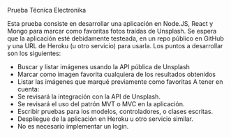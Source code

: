 Prueba Técnica Electronika

Esta prueba consiste en desarrollar una aplicación en Node.JS, React y Mongo para marcar como favoritas fotos traídas de Unsplash.
Se espera que la aplicación esté debidamente testeada, en un repo público en GitHub y una URL de Heroku (u otro servicio) para usarla.
Los puntos a desarrollar son los siguientes:
-	Buscar y listar imágenes usando la API pública de Unsplash
-	Marcar como imagen favorita cualquiera de los resultados obtenidos
-	Listar las imágenes que marqué previamente como favoritas
A tener en cuenta:
-	Se revisará la integración con la API de Unsplash.
-	Se revisará el uso del patrón MVT o MVC en la aplicación.
-	Escribir pruebas para los modelos, controladores, o clases escritas.
-	Despliegue de la aplicación en Heroku u otro servicio similar.
-	No es necesario implementar un login.

